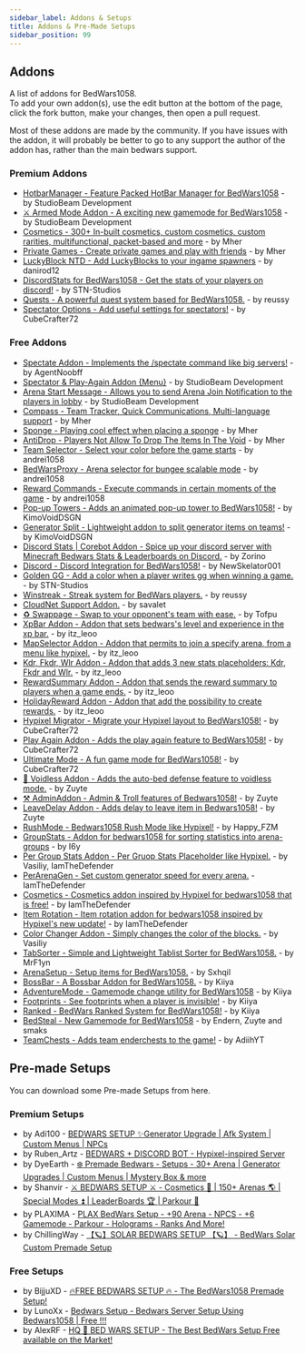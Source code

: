 ```yaml
---
sidebar_label: Addons & Setups
title: Addons & Pre-Made Setups
sidebar_position: 99
---
```


## Addons

A list of addons for BedWars1058. <br/>
To add your own addon(s), use the edit button at the bottom of the page, click the fork button, make your changes, then open a pull request.

Most of these addons are made by the community.
If you have issues with the addon, it will probably be better to go to any support the author of the addon has, rather than the main bedwars support.

### Premium Addons
- [HotbarManager - Feature Packed HotBar Manager for BedWars1058](https://polymart.org/resource/2183/) - by StudioBeam Development
- [⚔️ Armed Mode Addon - A exciting new gamemode for BedWars1058](https://polymart.org/resource/2394/) - by StudioBeam Development
- [Cosmetics - 300+ In-built cosmetics, custom cosmetics, custom rarities, multifunctional, packet-based and more](https://polymart.org/resource/1619/) - by Mher
- [Private Games - Create private games and play with friends](https://polymart.org/resource/1620/) - by Mher
- [LuckyBlock NTD - Add LuckyBlocks to your ingame spawners](https://spigotmc.org/resources/94872/) - by danirod12
- [DiscordStats for BedWars1058 - Get the stats of your players on discord!](https://polymart.org/resource/1889/) - by STN-Studios
- [Quests - A powerful quest system based for BedWars1058.](https://polymart.org/resource/1802/) - by reussy
- [Spectator Options - Add useful settings for spectators!](https://polymart.org/resource/1916/) - by CubeCrafter72

### Free Addons
- [Spectate Addon - Implements the /spectate <player> command like big servers!](https://polymart.org/resource/4496/) - by AgentNoobff
- [Spectator & Play-Again Addon {Menu}](https://polymart.org/resource/1937/) - by StudioBeam Development
- [Arena Start Message - Allows you to send Arena Join Notification to the players in lobby](https://polymart.org/resource/1880/) - by StudioBeam Development
- [Compass - Team Tracker, Quick Communications, Multi-language support](https://spigotmc.org/resources/91537/) - by Mher
- [Sponge - Playing cool effect when placing a sponge](https://spigotmc.org/resources/93540/) - by Mher
- [AntiDrop - Players Not Allow To Drop The Items In The Void](https://spigotmc.org/resources/86391/) - by Mher
- [Team Selector - Select your color before the game starts](https://spigotmc.org/resources/60438/) - by andrei1058
- [BedWarsProxy - Arena selector for bungee scalable mode](https://spigotmc.org/resources/66642/) - by andrei1058
- [Reward Commands - Execute commands in certain moments of the game](https://spigotmc.org/resources/55381/) - by andrei1058
- [Pop-up Towers - Adds an animated pop-up tower to BedWars1058!](https://spigotmc.org/resources/83661/) - by KimoVoidDSGN
- [Generator Split - Lightweight addon to split generator items on teams!](https://spigotmc.org/resources/83883/) - by KimoVoidDSGN
- [Discord Stats | Corebot Addon - Spice up your discord server with Minecraft Bedwars Stats & Leaderboards on Discord.](https://builtbybit.com/resources/20403/) - by Zorino
- [Discord - Discord Integration for BedWars1058!](https://spigotmc.org/resources/110672/) - by NewSkelator001
- [Golden GG - Add a color when a player writes gg when winning a game.](https://spigotmc.org/resources/95321/) - by STN-Studios
- [Winstreak - Streak system for BedWars players.](https://polymart.org/resource/1871/) - by reussy
- [CloudNet Support Addon.](https://spigotmc.org/resources/100041/) - by savalet
- [♻️ Swappage - Swap to your opponent's team with ease.](https://spigotmc.org/resources/102551/) - by Tofpu
- [XpBar Addon - Addon that sets bedwars's level and experience in the xp bar.](https://polymart.org/resource/2743/) - by itz_leoo
- [MapSelector Addon - Addon that permits to join a specify arena, from a menu like hypixel.](https://polymart.org/resource/2776/) - by itz_leoo
- [Kdr, Fkdr, Wlr Addon - Addon that adds 3 new stats placeholders: Kdr, Fkdr and Wlr.](https://polymart.org/resource/2778/) - by itz_leoo
- [RewardSummary Addon - Addon that sends the reward summary to players when a game ends.](https://polymart.org/resource/2826/) - by itz_leoo
- [HolidayReward Addon - Addon that add the possibility to create rewards.](https://polymart.org/resource/3079/) - by itz_leoo
- [Hypixel Migrator - Migrate your Hypixel layout to BedWars1058!](https://polymart.org/resource/2836/) - by CubeCrafter72
- [Play Again Addon - Adds the play again feature to BedWars1058!](https://polymart.org/resource/1946/) - by CubeCrafter72
- [Ultimate Mode - A fun game mode for BedWars1058!](https://polymart.org/resource/2785/) - by CubeCrafter72
- [🍇 Voidless Addon - Adds the auto-bed defense feature to voidless mode.](https://polymart.org/resource/2599/) - by Zuyte
- [⚒️ AdminAddon - Admin & Troll features of Bedwars1058!](https://polymart.org/resource/2684/) - by Zuyte
- [LeaveDelay Addon - Adds delay to leave item in Bedwars1058!](https://polymart.org/resource/2805/) - by Zuyte
- [RushMode - Bedwars1058 Rush Mode like Hypixel!](https://spigotmc.org/resources/105028/) - by Happy_FZM
- [GroupStats - Addon for bedwars1058 for sorting statistics into arena-groups](https://polymart.org/resource/3184/) - by I6y
- [Per Group Stats Addon - Per Gruop Stats Placeholder like Hypixel.](https://spigotmc.org/resources/105279/) - by Vasiliy, IamTheDefender
- [PerArenaGen - Set custom generator speed for every arena.](https://polymart.org/resource/2815/) - IamTheDefender
- [Cosmetics - Cosmetics addon inspired by Hypixel for bedwars1058 that is free!](https://spigotmc.org/resources/106685/) - by IamTheDefender
- [Item Rotation - Item rotation addon for bedwars1058 inspired by Hypixel's new update!](https://spigotmc.org/resources/107016/) - by IamTheDefender
- [Color Changer Addon - Simply changes the color of the blocks.](https://spigotmc.org/resources/104501/) - by Vasiliy
- [TabSorter - Simple and Lightweight Tablist Sorter for BedWars1058.](https://spigotmc.org/resources/100842/) - by MrF1yn
- [ArenaSetup - Setup items for BedWars1058.](https://spigotmc.org/resources/97709/) - by Sxhqil
- [BossBar - A Bossbar Addon for BedWars1058.](https://polymart.org/resource/2881/) - by Kiiya
- [AdventureMode - Gamemode change utility for BedWars1058](https://polymart.org/resource/3296/) - by Kiiya
- [Footprints - See footprints when a player is invisible!](https://polymart.org/resource/4064/) - by Kiiya
- [Ranked - BedWars Ranked System for BedWars1058!](https://polymart.org/resource/4200/) - by Kiiya
- [BedSteal - New Gamemode for BedWars1058](https://polymart.org/resource/3575/) - by Endern, Zuyte and smaks
- [TeamChests - Adds team enderchests to the game!](https://spigotmc.org/resources/99258/) - by  AdiihYT

## Pre-made Setups

You can download some Pre-made Setups from here.

### Premium Setups
- by Adi100 - [BEDWARS SETUP ✨Generator Upgrade | Afk System | Custom Menus | NPCs](https://builtbybit.com/resources/12378/)
- by Ruben_Artz - [BEDWARS + DISCORD BOT - Hypixel-inspired Server](https://polymart.org/resource/544/)
- by DyeEarth - [❄️ Premade Bedwars - Setups - 30+ Arena | Generator Upgrades | Custom Menus | Mystery Box & more](https://polymart.org/resource/1679/)
- by Shanvir - [⚔ BEDWARS SETUP ⚔ - Cosmetics 💄 | 150+ Arenas 🌎 | Special Modes ⏫ | LeaderBoards 🏆 | Parkour 🏃](https://polymart.org/resource/2913/)
- by PLAXIMA - [PLAX BedWars Setup - +90 Arena - NPCS - +6 Gamemode - Parkour - Holograms - Ranks And More!](https://polymart.org/resource/3524/)
- by ChillingWay - [【🪐】SOLAR BEDWARS SETUP 【🪐】 - BedWars Solar Custom Premade Setup](https://polymart.org/resource/4170/)

### Free Setups

- by BijjuXD - [🔥FREE BEDWARS SETUP 🔥 - The BedWars1058 Premade Setup!](https://polymart.org/r/4343/)
- by LunoXx - [Bedwars Setup - Bedwars Server Setup Using Bedwars1058 | Free !!!](https://polymart.org/resource/2810/)
- by AlexRF - [HQ 🌟 BED WARS SETUP - The Best BedWars Setup Free available on the Market!](https://polymart.org/resource/4292/)
